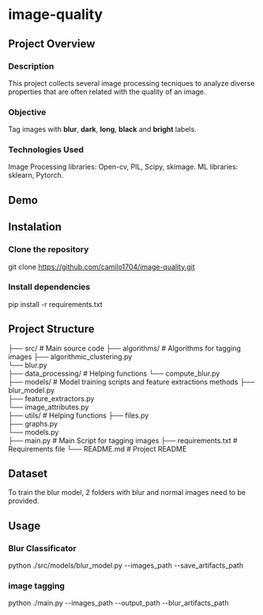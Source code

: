 # image-quality

## Project Overview

### Description
This project collects several image processing tecniques to analyze diverse properties that are often related with the quality of an image.

### Objective
Tag images with **blur**, **dark**, **long**, **black** and **bright** labels.

### Technologies Used
Image Processing libraries: Open-cv, PIL, Scipy, skimage.
ML libraries: sklearn, Pytorch.

## Demo

## Instalation 
### Clone the repository
git clone https://github.com/camilo1704/image-quality.git

### Install dependencies
pip install -r requirements.txt

## Project Structure
├── src/                                # Main source code
    ├── algorithms/                     # Algorithms for tagging images
        ├── algorithmic_clustering.py   
        └── blur.py                     
    ├── data_processing/                # Helping functions 
        └── compute_blur.py             
    ├── models/                         # Model training scripts and feature extractions methods
        ├── blur_model.py               
        ├── feature_extractors.py       
        └── image_attributes.py         
    ├── utils/                          # Helping functions
        ├── files.py                    
        ├── graphs.py                  
        └── models.py                   
├── main.py                             # Main Script for tagging images
├── requirements.txt                    # Requirements file
└── README.md                           # Project README

## Dataset
To train the blur model, 2 folders with blur and normal images need to be provided. 

## Usage
### Blur Classificator
python ./src/models/blur_model.py --images_path --save_artifacts_path

### image tagging
python ./main.py --images_path --output_path --blur_artifacts_path

